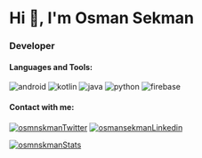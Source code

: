 <h1 align="left">Hi 👋, I'm Osman Sekman</h1>
<h3 align="left">Developer</h3>

<h4 align="left">Languages and Tools:</h3><p align="left">
<img src="https://www.vectorlogo.zone/logos/android/android-ar21.svg" alt="android" ;/>
<img src="https://www.vectorlogo.zone/logos/kotlinlang/kotlinlang-ar21.svg" alt="kotlin"/>
<img src="https://www.vectorlogo.zone/logos/java/java-ar21.svg" alt="java"/>
  <img src="https://www.vectorlogo.zone/logos/python/python-ar21.svg" alt="python"/>
<img src="https://www.vectorlogo.zone/logos/firebase/firebase-ar21.svg" alt="firebase" />

<h4 align="left">Contact with me:</h3><p align="left">
<a href="https://twitter.com/osmnskman" target="_blank"><img align="center" src="https://www.vectorlogo.zone/logos/twitter/twitter-ar21.svg" alt="osmnskmanTwitter"/></a>
<a href="https://linkedin.com/in/osmansekman1" target="_blank"><img align="center" src="https://www.vectorlogo.zone/logos/linkedin/linkedin-ar21.svg" alt="osmansekmanLinkedin"/</a>
</p>
<p align="left"><img align="center" src="https://github-readme-stats.vercel.app/api?username=osmnskman&show_icons=true&theme=tokyonight" alt="osmnskmanStats" /></p>
